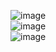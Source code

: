 ![image](https://github.com/elemae6/Main/assets/81418010/ac46b5ed-407c-4c3b-b00a-1d7d563101f2)  
![image](https://github.com/elemae6/Main/assets/81418010/321a1db7-7823-4e49-99d8-f8714e3ddbb6)  
![image](https://github.com/elemae6/Main/assets/81418010/d8bc4312-dbb9-45db-b8a5-a495dbb49dae)  
